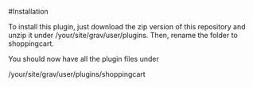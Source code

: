 #Installation

To install this plugin, just download the zip version of this repository and unzip it under /your/site/grav/user/plugins. Then, rename the folder to shoppingcart.

You should now have all the plugin files under

/your/site/grav/user/plugins/shoppingcart





